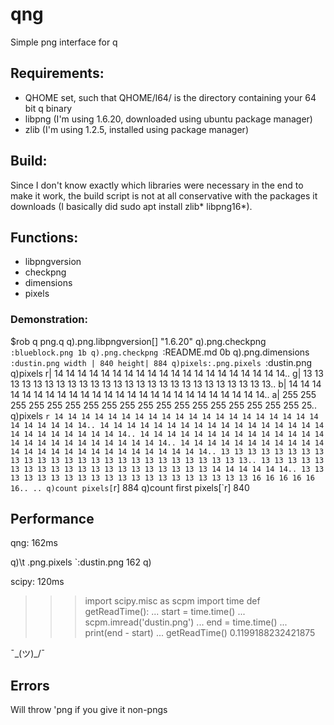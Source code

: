 # qng

Simple png interface for q

## Requirements:

- QHOME set, such that QHOME/l64/ is the directory containing your 64 bit q binary
- libpng (I'm using 1.6.20, downloaded using ubuntu package manager)
- zlib (I'm using 1.2.5, installed using package manager)

## Build:

Since I don't know exactly which libraries were necessary in the end to make it work,
the build script is not at all conservative with the packages it downloads (I basically
did sudo apt install zlib* libpng16*).

## Functions:

- libpngversion
- checkpng
- dimensions
- pixels

### Demonstration:

$rob q png.q
q).png.libpngversion[]
"1.6.20"
q).png.checkpng `:blueblock.png
1b
q).png.checkpng `:README.md
0b
q).png.dimensions `:dustin.png
width | 840
height| 884
q)pixels:.png.pixels `:dustin.png
q)pixels
r| 14  14  14  14  14  14  14  14  14  14  14  14  14  14  14  14 14 14 14 14..
g| 13 13 13 13 13 13 13 13 13 13 13 13 13 13 13 13 13 13 13 13 13 13 13 13 13..
b| 14 14 14 14 14 14 14 14 14 14 14 14 14 14 14 14 14 14 14 14 14 14 14 14 14..
a| 255 255 255 255 255 255 255 255 255 255 255 255 255 255 255 255 255 255 25..
q)pixels `r
14 14 14 14 14 14 14 14 14 14 14 14 14 14 14 14 14 14 14 14 14 14 14 14 14 14..
14 14 14 14 14 14 14 14 14 14 14 14 14 14 14 14 14 14 14 14 14 14 14 14 14 14..
14 14 14 14 14 14 14 14 14 14 14 14 14 14 14 14 14 14 14 14 14 14 14 14 14 14..
14 14 14 14 14 14 14 14 14 14 14 14 14 14 14 14 14 14 14 14 14 14 14 14 14 14..
13 13 13 13 13 13 13 13 13 13 13 13 13 13 13 13 13 13 13 13 13 13 13 13 13 13..
13 13 13 13 13 13 13 13 13 13 13 13 13 13 13 13 13 13 13 13 14 14 14 14 14 14..
13 13 13 13 13 13 13 13 13 13 13 13 13 13 13 13 13 13 13 13 16 16 16 16 16 16..
..
q)count pixels[`r]
884
q)count first pixels[`r]
840

## Performance

qng: 162ms

q)\t .png.pixels `:dustin.png
162
q)

scipy: 120ms

>>> import scipy.misc as scpm
>>> import time
>>> def getReadTime():
...     start = time.time()
...     scpm.imread('dustin.png')
...     end = time.time()
...     print(end - start)
...
>>> getReadTime()
0.1199188232421875
>>>

¯\_(ツ)_/¯

## Errors

Will throw 'png if you give it non-pngs
